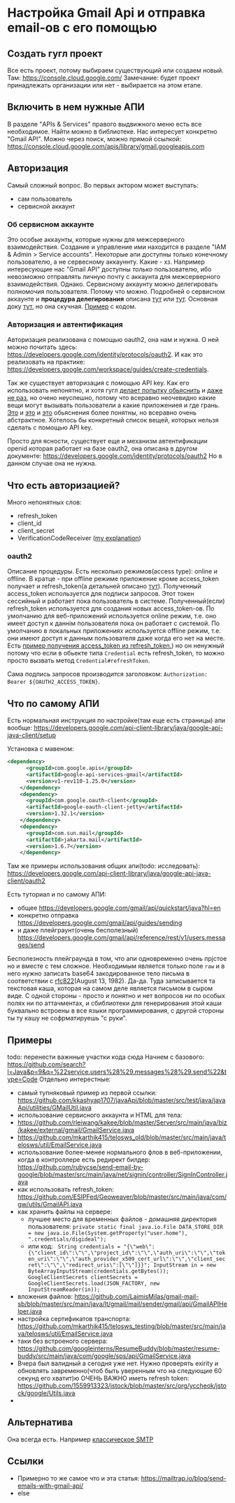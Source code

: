 # Настройка Gmail Api и отправка email-ов с его помощью
## Создать гугл проект
Все есть проект, потому выбираем существующий или создаем новый.
Там: https://console.cloud.google.com/
Замечание: будет проект принадлежать организации или нет - выбирается на этом етапе. 

## Включить в нем нужные АПИ
В разделе "APIs & Services" правого выдвижного меню есть все необходимое. Найти можно в библиотеке. Нас интересует конкретно "Gmail API". Можно через поиск, можно прямой ссылкой: https://console.cloud.google.com/apis/library/gmail.googleapis.com

## Авторизация
Самый сложный вопрос. Во первых актором может выступать:
* сам пользователь
* сервисной аккаунт

### Об сервисном аккаунте 
Это особые аккаунты, которые нужны для межсерверного взаимодействия. Создание и управление ими находится в разделе "IAM & Admin > Service accounts". Некоторые апи доступны только конечному пользователю, а не сервесному аккауннту. Какие - хз. Например интересующие нас "Gmail API" доступны _только_ пользователю, ибо невозможно отправлять личную почту с аккаунта для межсерверного взаимодействия. Однако. Сервисному аккаунту можно делегировать полномочия пользователя. Потому что можно. 
Подробней о сервисном аккаунте и **процедура делегирования** описана [тут](https://developers.google.com/identity/protocols/oauth2/service-account?hl=ro) или [тут](https://developers.google.com/admin-sdk/directory/v1/guides/delegation). Основная доку [тут](https://cloud.google.com/iam/docs/service-accounts), но она скучная. [Пример](https://stackoverflow.com/questions/66103047/google-service-account-delegate-domain-wide-delegation-of-authority-to-imperson) с кодом.

### Авторизация и автентификация
Авторизация реализована с помощью oauth2, она нам и нужна. О ней можно почитать здесь:
https://developers.google.com/identity/protocols/oauth2. И как это реализовать на практике: https://developers.google.com/workspace/guides/create-credentials.

Так же существует авторизация с помощью API key. Как его использовать непонятно, и хотя гугл [делает попытку обьяснить](https://cloud.google.com/endpoints/docs/openapi/when-why-api-key) и [даже не раз](https://cloud.google.com/docs/authentication/api-keys), но очено неуспешно, потому что всеравно неочевидно какие вещи могут вызывать пользователи а какие приложениея и где грань. [Это](https://stackoverflow.com/questions/45128453/google-youtube-data-api-apikey-vs-oauth) и [это](https://stackoverflow.com/a/38054317/449553) и [это](https://stackoverflow.com/questions/39181501/whats-the-difference-between-api-key-client-id-and-service-account) обьяснения более понятны, но всеравно очень абстрактное. Хотелось бы конкретный список вещей, которых нельзя сделать с помощью API key. 

Просто для ясности, существует еще и механизм автентификации openid которая работает на базе oauth2, она описана в другом документе:
https://developers.google.com/identity/protocols/oauth2
Но в данном случае она не нужна. 

## Что есть авторизацией?
Много непонятных слов:
* refresh_token
* client_id
* client_secret
* VerificationCodeReceiver ([my explanation](https://stackoverflow.com/a/69124583/449553)) 

### oauth2
Описание процедуры.
Есть несколько режимов(access type): online и offline. В кратце - при offline режиме приложение кроме access_token получает и refresh_token(а детальней описано [тут](https://stackoverflow.com/questions/30637984/what-does-offline-access-in-oauth-mean/30638344)).
Полученный access_token используется для подписи запросов. Этот токен сессийный и работает пока пользователь в системе.
Полученный(если) refresh_token используется для создания новых access_token-ов.
По умолчанию для веб-приложений используется online режим, т.е. оно имеет доступ к даннім пользователя пока он работает с системой. 
По умолчанию в локальных приложениях используется offline режим, т.е. они имеют доступ к данным пользователя даже когда его нет на месте.
Есть [пример получения access_token из refresh_token.](https://github.com/heliosnarcissus/java-gmail-api/blob/main/src/main/java/com/gmailapijava/main/GmailAPIJavaMain.java#L110)) но он ненужный потому что если в обьекте типа `Credential` есть refresh_token, то можно просто вызвать метод `Credential#refreshToken`.

Сама подпись запросов производится заголовком: `Authorization: Bearer ${OAUTH2_ACCESS_TOKEN}`. 
 

## Что по самому АПИ
Есть нормальная инструкция по настройке(там еще есть страницы) апи вообще: https://developers.google.com/api-client-library/java/google-api-java-client/setup

Установка с мавеном:
```xml
<dependency>
      <groupId>com.google.apis</groupId>
      <artifactId>google-api-services-gmail</artifactId>
      <version>v1-rev110-1.25.0</version>
    </dependency>
    <dependency>
      <groupId>com.google.oauth-client</groupId>
      <artifactId>google-oauth-client-jetty</artifactId>
      <version>1.32.1</version>
    </dependency>
    <dependency>
      <groupId>com.sun.mail</groupId>
      <artifactId>jakarta.mail</artifactId>
      <version>1.6.7</version>
    </dependency>
```
Там же примеры использования общих апи(todo: исследовать):
https://developers.google.com/api-client-library/java/google-api-java-client/oauth2

Есть туториал и по самому АПИ: 
* общее https://developers.google.com/gmail/api/quickstart/java?hl=en
* конкретно отправка https://developers.google.com/gmail/api/guides/sending
* и даже плейграунт(очень бесполезный) https://developers.google.com/gmail/api/reference/rest/v1/users.messages/send

Бесполезность плейграунда в том, что апи одновременно очень прjстое но и вместе с тем сложное. Необходимым является только поле `raw` и в него нужно записать base64 закодированное тело письма в соответствии с [rfc822](https://datatracker.ietf.org/doc/html/rfc822)(August 13, 1982). Да-да. Туда записывается та текстовая каша, которая на самом деле является письмом в сыром виде. С одной стороны - просто и понятно и нет вопросов ни по особых полях ни по аттачментах, и сбиблиотеки для генерирования этой каши буквально встроены в все языки программирования, с другой стороны ты ту кашу не софрматируешь "с руки".


## Примеры
todo: перенести важнные участки кода сюда
Начнем с базового:
https://github.com/search?l=Java&p=9&q=%22service.users%28%29.messages%28%29.send%22&type=Code
Отдельно интерестные:
* самый тупняковый пример из первой ссылки: https://github.com/kkashyap1707/javaApi/blob/master/src/test/java/javaApi/utilities/GMailUtil.java
* использование сервисного аккаунта и HTML для тела:
 * https://github.com/rleiwang/kakee/blob/master/Server/src/main/java/biz/kakee/external/gmail/GmailService.java
 * https://github.com/mkarthik415/telosws_old/blob/master/src/main/java/telosws/util/EmailService.java
* использование более-менее нормального флов в веб-приложении, когда в контроллере есть редирект билдер: https://github.com/rubycse/send-email-by-google/blob/master/src/main/java/net/signin/controller/SignInController.java
* как использовать refresh_token: https://github.com/ESIPFed/Geoweaver/blob/master/src/main/java/com/gw/utils/GmailAPI.java
* как хранить файлы на сервере:
  * лучшее место для временных файлов - домашняя директория пользователя: `private static final java.io.File DATA_STORE_DIR = new java.io.File(System.getProperty("user.home"),
			".credentials/digideal");`
  * или код: ` String credentials = "{\"web\":{\"client_id\":\"\",\"project_id\":\"\",\"auth_uri\":\"\",\"token_uri\":\"\",\"auth_provider_x509_cert_url\":\"\",\"client_secret\":\"\",\"redirect_uris\":[\"\"]}}";
        InputStream in = new ByteArrayInputStream(credentials.getBytes());
        GoogleClientSecrets clientSecrets = GoogleClientSecrets.load(JSON_FACTORY, new InputStreamReader(in));`
 * вложения файлов: https://github.com/LaimisMilas/gmail-mail-sb/blob/master/src/main/java/lt/gmail/mail/sender/gmail/api/GmailAPIHelper.java
 * настройка сертификатов транспорта: https://github.com/mkarthik415/telosws_testing/blob/master/src/main/java/telosws/util/EmailService.java
 * таки без встроеного сервера: https://github.com/googleinterns/ResumeBuddy/blob/master/resume-buddy/src/main/java/com/google/sps/api/GmailService.java
 * Вчера был валидный а сегодня уже нет. Нужно проверять exirity и обновлять завременно(чтоб быть уверенным что на следующие 60 секунд его хватит)ю ОЧЕНЬ ВАЖНО иметь refresh token: https://github.com/1559913323/jstock/blob/master/src/org/yccheok/jstock/google/Utils.java
 *  

## Альтернатива
Она всегда есть. Например [классическое SMTP](https://www.mkyong.com/java/javamail-api-sending-email-via-gmail-smtp-example/)

## Ссылки
* Примерно то же самое что и эта статья: https://mailtrap.io/blog/send-emails-with-gmail-api/
* else

